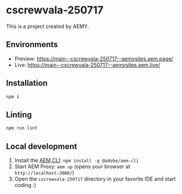 # cscrewvala-250717

This is a project created by AEMY.

## Environments

- Preview: https://main--cscrewvala-250717--aemysites.aem.page/
- Live: https://main--cscrewvala-250717--aemysites.aem.live/

## Installation

```sh
npm i
```

## Linting

```sh
npm run lint
```

## Local development

1. Install the [AEM CLI](https://github.com/adobe/helix-cli): `npm install -g @adobe/aem-cli`
1. Start AEM Proxy: `aem up` (opens your browser at `http://localhost:3000/`)
1. Open the `cscrewvala-250717` directory in your favorite IDE and start coding :)
